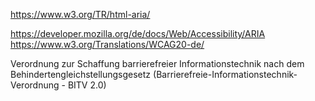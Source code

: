 
https://www.w3.org/TR/html-aria/

https://developer.mozilla.org/de/docs/Web/Accessibility/ARIA
https://www.w3.org/Translations/WCAG20-de/

Verordnung zur Schaffung barrierefreier Informationstechnik nach dem Behindertengleichstellungsgesetz (Barrierefreie-Informationstechnik-Verordnung - BITV 2.0)
